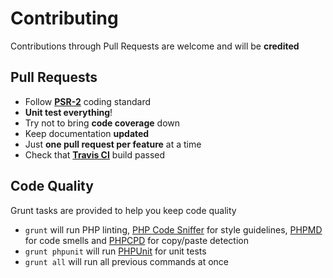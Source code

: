 # Contributing

Contributions through Pull Requests are welcome and will be **credited**

## Pull Requests

- Follow **[PSR-2](https://github.com/php-fig/fig-standards/blob/master/accepted/PSR-2-coding-style-guide.md)** coding standard
- **Unit test everything**!
- Try not to bring **code coverage** down
- Keep documentation **updated**
- Just **one pull request per feature** at a time
- Check that **[Travis CI](https://travis-ci.org/juliangut/herald)** build passed

## Code Quality

Grunt tasks are provided to help you keep code quality

- `grunt` will run PHP linting, [PHP Code Sniffer](https://github.com/squizlabs/PHP_CodeSniffer) for style guidelines, [PHPMD](https://github.com/phpmd/phpmd) for code smells and [PHPCPD](https://github.com/sebastianbergmann/phpcpd) for copy/paste detection
- `grunt phpunit` will run [PHPUnit](https://github.com/sebastianbergmann/phpunit) for unit tests
- `grunt all` will run all previous commands at once
